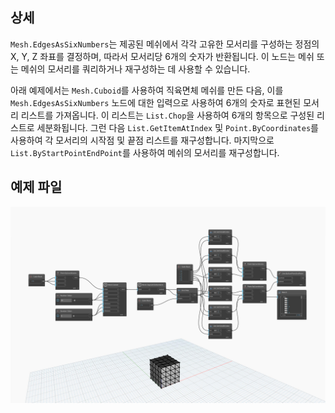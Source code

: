 ## 상세
`Mesh.EdgesAsSixNumbers`는 제공된 메쉬에서 각각 고유한 모서리를 구성하는 정점의 X, Y, Z 좌표를 결정하며, 따라서 모서리당 6개의 숫자가 반환됩니다. 이 노드는 메쉬 또는 메쉬의 모서리를 쿼리하거나 재구성하는 데 사용할 수 있습니다.

아래 예제에서는 `Mesh.Cuboid`를 사용하여 직육면체 메쉬를 만든 다음, 이를 `Mesh.EdgesAsSixNumbers` 노드에 대한 입력으로 사용하여 6개의 숫자로 표현된 모서리 리스트를 가져옵니다. 이 리스트는 `List.Chop`을 사용하여 6개의 항목으로 구성된 리스트로 세분화됩니다. 그런 다음 `List.GetItemAtIndex` 및 `Point.ByCoordinates`를 사용하여 각 모서리의 시작점 및 끝점 리스트를 재구성합니다. 마지막으로 `List.ByStartPointEndPoint`를 사용하여 메쉬의 모서리를 재구성합니다.

## 예제 파일

![Example](./Autodesk.DesignScript.Geometry.Mesh.EdgesAsSixNumbers_img.jpg)
